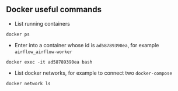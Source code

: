 ## Docker useful commands  

- List running containers   

`docker ps`  

- Enter into a container whose id is `ad58789390ea`, for example `airflow_airflow-worker`   

`docker exec -it ad58789390ea bash`  

- List docker networks, for example to connect two `docker-compose`   

`docker network ls`  
